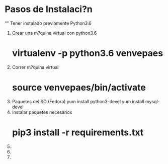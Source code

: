
# Pasos de Instalaci?n

"" Tener instalado previamente Python3.6

1. Crear una m?quina virtual con python3.6
    # virtualenv -p python3.6 venvepaes
2. Correr m?quina virtual
    # source venvepaes/bin/activate
3. Paquetes del SO (Fedora)
    yum install python3-devel
    yum install mysql-devel
4. Instalar paquetes necesarios
    # pip3 install -r requirements.txt
4.
5.
6.

